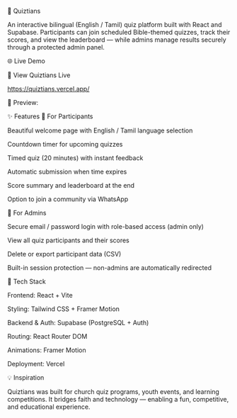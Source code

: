 🧠 Quiztians

An interactive bilingual (English / Tamil) quiz platform built with React and Supabase.
Participants can join scheduled Bible-themed quizzes, track their scores, and view the leaderboard — while admins manage results securely through a protected admin panel.

🌐 Live Demo

🚀 View Quiztians Live

 https://quiztians.vercel.app/

📸 Preview:



✨ Features
🎯 For Participants

Beautiful welcome page with English / Tamil language selection

Countdown timer for upcoming quizzes

Timed quiz (20 minutes) with instant feedback

Automatic submission when time expires

Score summary and leaderboard at the end

Option to join a community via WhatsApp

🔐 For Admins

Secure email / password login with role-based access (admin only)

View all quiz participants and their scores

Delete or export participant data (CSV)

Built-in session protection — non-admins are automatically redirected

🧰 Tech Stack

Frontend: React + Vite

Styling: Tailwind CSS + Framer Motion

Backend & Auth: Supabase (PostgreSQL + Auth)

Routing: React Router DOM

Animations: Framer Motion

Deployment: Vercel

💡 Inspiration

Quiztians was built for church quiz programs, youth events, and learning competitions.
It bridges faith and technology — enabling a fun, competitive, and educational experience.
